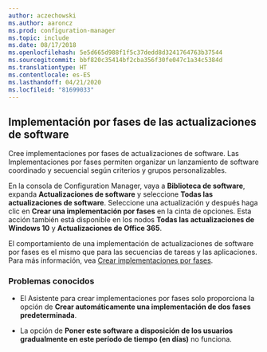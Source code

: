 ```yaml
---
author: aczechowski
ms.author: aaroncz
ms.prod: configuration-manager
ms.topic: include
ms.date: 08/17/2018
ms.openlocfilehash: 5e5d665d988f1f5c37dedd8d3241764763b37544
ms.sourcegitcommit: bbf820c35414bf2cba356f30fe047c1a34c5384d
ms.translationtype: HT
ms.contentlocale: es-ES
ms.lasthandoff: 04/21/2020
ms.locfileid: "81699033"
---
```

## <a name="phased-deployment-of-software-updates"></a><a name="bkmk_pod"></a> Implementación por fases de las actualizaciones de software
<!--1358146-->

Cree implementaciones por fases de actualizaciones de software. Las Implementaciones por fases permiten organizar un lanzamiento de software coordinado y secuencial según criterios y grupos personalizables.

En la consola de Configuration Manager, vaya a **Biblioteca de software**, expanda **Actualizaciones de software** y seleccione **Todas las actualizaciones de software**. Seleccione una actualización y después haga clic en **Crear una implementación por fases** en la cinta de opciones. Esta acción también está disponible en los nodos **Todas las actualizaciones de Windows 10** y **Actualizaciones de Office 365**. 

El comportamiento de una implementación de actualizaciones de software por fases es el mismo que para las secuencias de tareas y las aplicaciones. Para más información, vea [Crear implementaciones por fases](../../../osd/deploy-use/create-phased-deployment-for-task-sequence.md).


### <a name="known-issues"></a>Problemas conocidos

- El Asistente para crear implementaciones por fases solo proporciona la opción de **Crear automáticamente una implementación de dos fases predeterminada**.

- La opción de **Poner este software a disposición de los usuarios gradualmente en este período de tiempo (en días)** no funciona.  



